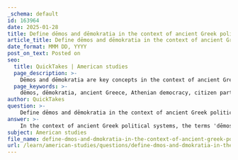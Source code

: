 ```yaml
---
_schema: default
id: 163964
date: 2025-01-28
title: Define dēmos and dēmokratia in the context of ancient Greek political systems.
article_title: Define dēmos and dēmokratia in the context of ancient Greek political systems.
date_format: MMM DD, YYYY
post_on_text: Posted on
seo:
  title: QuickTakes | American studies
  page_description: >-
    Dēmos and dēmokratia are key concepts in the context of ancient Greek political systems, specifically Athenian democracy, representing the common people and the power of the people, respectively. They highlight the active role of male citizens in governance and decision-making.
  page_keywords: >-
    dēmos, dēmokratia, ancient Greece, Athenian democracy, citizen participation, political authority, common people, governance, political rights, direct democracy
author: QuickTakes
question: >-
    Define dēmos and dēmokratia in the context of ancient Greek political systems.
answer: >-
    In the context of ancient Greek political systems, the terms 'dēmos' (δῆμος) and 'dēmokratia' (δημοκρατία) are foundational to understanding Athenian democracy.\n\n1. **Dēmos**: This term refers to the common people or the citizen body of ancient Athens. The dēmos was composed of male citizens who had the right to participate in the political process. They played a crucial role in governance, engaging in assemblies and elections, thereby influencing decisions that affected the city-state. The dēmos represented the collective will of the citizens, and their participation was essential for the functioning of the democratic system.\n\n2. **Dēmokratia**: Translated as "power of the people," dēmokratia encapsulates the essence of Athenian democracy. It signifies a political system where the authority of the government is derived from the collective will of the dēmos. In this system, all male citizens had equal political rights, which allowed them to participate directly in decision-making processes. This direct form of democracy was characterized by the assembly, where citizens gathered to discuss and vote on public matters.\n\nTogether, these concepts highlight the unique nature of Athenian democracy, where the power and authority of the state were rooted in the active participation of its citizens, contrasting with modern representative democracies where elected officials make decisions on behalf of the people.
subject: American studies
file_name: define-dmos-and-dmokratia-in-the-context-of-ancient-greek-political-systems.md
url: /learn/american-studies/questions/define-dmos-and-dmokratia-in-the-context-of-ancient-greek-political-systems
---
```


&nbsp;